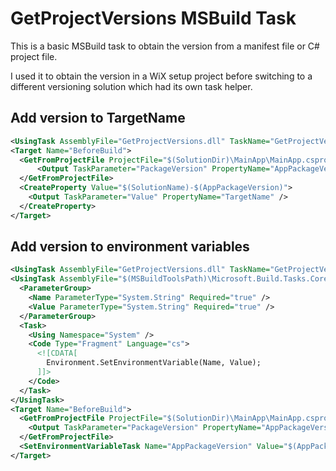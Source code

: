 # GetProjectVersions MSBuild Task

This is a basic MSBuild task to obtain the version from a manifest file or C# project file.

I used it to obtain the version in a WiX setup project before switching to a different versioning solution which had
its own task helper.

## Add version to TargetName

```xml
<UsingTask AssemblyFile="GetProjectVersions.dll" TaskName="GetProjectVersions.GetFromProjectFile" />
<Target Name="BeforeBuild">
  <GetFromProjectFile ProjectFile="$(SolutionDir)\MainApp\MainApp.csproj">
      <Output TaskParameter="PackageVersion" PropertyName="AppPackageVersion" />
  </GetFromProjectFile>
  <CreateProperty Value="$(SolutionName)-$(AppPackageVersion)">
    <Output TaskParameter="Value" PropertyName="TargetName" />
  </CreateProperty>
</Target>
```


## Add version to environment variables

```xml
<UsingTask AssemblyFile="GetProjectVersions.dll" TaskName="GetProjectVersions.GetFromProjectFile" />
<UsingTask AssemblyFile="$(MSBuildToolsPath)\Microsoft.Build.Tasks.Core.dll" TaskName="SetEnvironmentVariableTask" TaskFactory="CodeTaskFactory">
  <ParameterGroup>
    <Name ParameterType="System.String" Required="true" />
    <Value ParameterType="System.String" Required="true" />
  </ParameterGroup>
  <Task>
    <Using Namespace="System" />
    <Code Type="Fragment" Language="cs">
      <![CDATA[
        Environment.SetEnvironmentVariable(Name, Value);
      ]]>
    </Code>
  </Task>
</UsingTask>
<Target Name="BeforeBuild">
  <GetFromProjectFile ProjectFile="$(SolutionDir)\MainApp\MainApp.csproj">
    <Output TaskParameter="PackageVersion" PropertyName="AppPackageVersion" />
  </GetFromProjectFile>
  <SetEnvironmentVariableTask Name="AppPackageVersion" Value="$(AppPackageVersion)" />
</Target>
```